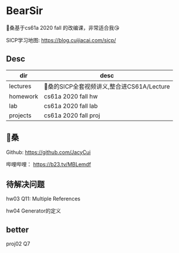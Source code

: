 # BearSir

🐻桑基于cs61a 2020 fall 的改编课，非常适合我😘

SICP学习地图: <https://blog.cuijiacai.com/sicp/>

## Desc

| dir | desc |
| - | - |
| lectures | 🐻桑的SICP全套视频讲义,整合进CS61A/Lecture |
| homework | cs61a 2020 fall hw |
| lab | cs61a 2020 fall lab |
| projects | cs61a 2020 fall proj |

## 🐻桑

Github: <https://github.com/JacyCui>

哔哩哔哩： <https://b23.tv/MBLemdf>

## 待解决问题

hw03 Q11: Multiple References

hw04 Generator的定义

## better

proj02 Q7
